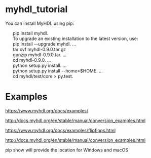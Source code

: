 # myhdl_tutorial


You can install MyHDL using pip:
<ol>
pip install myhdl. <br/>
To upgrade an existing installation to the latest version, use:<br>
pip install --upgrade myhdl. ...<br/>
tar xvf myhdl-0.9.0.tar.gz<br/>
gunzip myhdl-0.9.0.tar. ...<br/>
cd myhdl-0.9.0. ...<br/>
python setup.py install. ...<br/>
python setup.py install --home=$HOME. ...<br/>
cd myhdl/test/core > py.test.<br/>
  </ol>


# Examples

https://www.myhdl.org/docs/examples/

http://docs.myhdl.org/en/stable/manual/conversion_examples.html

https://www.myhdl.org/docs/examples/flipflops.html

http://docs.myhdl.org/en/stable/manual/conversion_examples.html

pip show <package name> will provide the location for Windows and macOS


